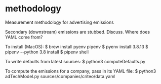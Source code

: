 # methodology
Measurement methodology for advertising emissions

Secondary (downstream) emissions are stubbed. Discuss.
Where does YAML come from?

To install (MacOS):
$ brew install pyenv pipenv
$ pyenv install 3.8.13
$ pipenv --python 3.8 install
$ pipenv shell

To write defaults from latest sources:
$ python3 computeDefaults.py

To compute the emissions for a company, pass in its YAML file:
$ python3 adTechModel.py sources/companies/criteo/data.yaml
